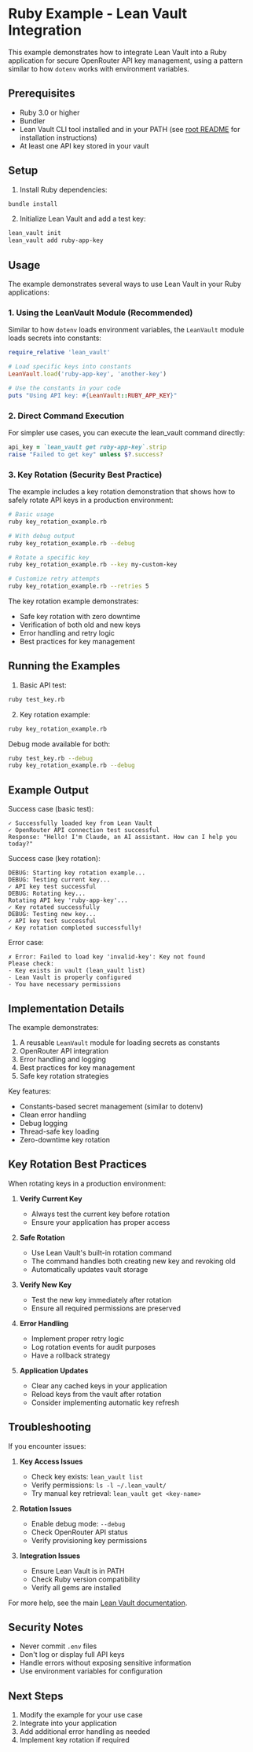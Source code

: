 # Ruby Example - Lean Vault Integration

This example demonstrates how to integrate Lean Vault into a Ruby application for secure OpenRouter API key management, using a pattern similar to how `dotenv` works with environment variables.

## Prerequisites

- Ruby 3.0 or higher
- Bundler
- Lean Vault CLI tool installed and in your PATH (see [root README](../../README.md) for installation instructions)
- At least one API key stored in your vault

## Setup

1. Install Ruby dependencies:
```bash
bundle install
```

2. Initialize Lean Vault and add a test key:
```bash
lean_vault init
lean_vault add ruby-app-key
```

## Usage

The example demonstrates several ways to use Lean Vault in your Ruby applications:

### 1. Using the LeanVault Module (Recommended)

Similar to how `dotenv` loads environment variables, the `LeanVault` module loads secrets into constants:

```ruby
require_relative 'lean_vault'

# Load specific keys into constants
LeanVault.load('ruby-app-key', 'another-key')

# Use the constants in your code
puts "Using API key: #{LeanVault::RUBY_APP_KEY}"
```

### 2. Direct Command Execution

For simpler use cases, you can execute the lean_vault command directly:

```ruby
api_key = `lean_vault get ruby-app-key`.strip
raise "Failed to get key" unless $?.success?
```

### 3. Key Rotation (Security Best Practice)

The example includes a key rotation demonstration that shows how to safely rotate API keys in a production environment:

```bash
# Basic usage
ruby key_rotation_example.rb

# With debug output
ruby key_rotation_example.rb --debug

# Rotate a specific key
ruby key_rotation_example.rb --key my-custom-key

# Customize retry attempts
ruby key_rotation_example.rb --retries 5
```

The key rotation example demonstrates:
- Safe key rotation with zero downtime
- Verification of both old and new keys
- Error handling and retry logic
- Best practices for key management

## Running the Examples

1. Basic API test:
```bash
ruby test_key.rb
```

2. Key rotation example:
```bash
ruby key_rotation_example.rb
```

Debug mode available for both:
```bash
ruby test_key.rb --debug
ruby key_rotation_example.rb --debug
```

## Example Output

Success case (basic test):
```
✓ Successfully loaded key from Lean Vault
✓ OpenRouter API connection test successful
Response: "Hello! I'm Claude, an AI assistant. How can I help you today?"
```

Success case (key rotation):
```
DEBUG: Starting key rotation example...
DEBUG: Testing current key...
✓ API key test successful
DEBUG: Rotating key...
Rotating API key 'ruby-app-key'...
✓ Key rotated successfully
DEBUG: Testing new key...
✓ API key test successful
✓ Key rotation completed successfully!
```

Error case:
```
✗ Error: Failed to load key 'invalid-key': Key not found
Please check:
- Key exists in vault (lean_vault list)
- Lean Vault is properly configured
- You have necessary permissions
```

## Implementation Details

The example demonstrates:
1. A reusable `LeanVault` module for loading secrets as constants
2. OpenRouter API integration
3. Error handling and logging
4. Best practices for key management
5. Safe key rotation strategies

Key features:
- Constants-based secret management (similar to dotenv)
- Clean error handling
- Debug logging
- Thread-safe key loading
- Zero-downtime key rotation

## Key Rotation Best Practices

When rotating keys in a production environment:

1. **Verify Current Key**
   - Always test the current key before rotation
   - Ensure your application has proper access

2. **Safe Rotation**
   - Use Lean Vault's built-in rotation command
   - The command handles both creating new key and revoking old
   - Automatically updates vault storage

3. **Verify New Key**
   - Test the new key immediately after rotation
   - Ensure all required permissions are preserved

4. **Error Handling**
   - Implement proper retry logic
   - Log rotation events for audit purposes
   - Have a rollback strategy

5. **Application Updates**
   - Clear any cached keys in your application
   - Reload keys from the vault after rotation
   - Consider implementing automatic key refresh

## Troubleshooting

If you encounter issues:

1. **Key Access Issues**
   - Check key exists: `lean_vault list`
   - Verify permissions: `ls -l ~/.lean_vault/`
   - Try manual key retrieval: `lean_vault get <key-name>`

2. **Rotation Issues**
   - Enable debug mode: `--debug`
   - Check OpenRouter API status
   - Verify provisioning key permissions

3. **Integration Issues**
   - Ensure Lean Vault is in PATH
   - Check Ruby version compatibility
   - Verify all gems are installed

For more help, see the main [Lean Vault documentation](../../README.md).

## Security Notes

- Never commit `.env` files
- Don't log or display full API keys
- Handle errors without exposing sensitive information
- Use environment variables for configuration

## Next Steps

1. Modify the example for your use case
2. Integrate into your application
3. Add additional error handling as needed
4. Implement key rotation if required 